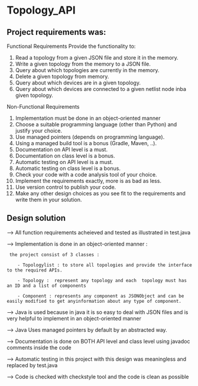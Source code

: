 # Topology_API
## Project requirements was: 
 Functional Requirements
Provide the functionality to:
1. Read a topology from a given JSON file and store it in the memory.
2. Write a given topology from the memory to a JSON file.
3. Query about which topologies are currently in the memory.
4. Delete a given topology from memory.
5. Query about which devices are in a given topology.
6. Query about which devices are connected to a given netlist node inba given topology.

 Non-Functional Requirements
1. Implementation must be done in an object-oriented manner
2. Choose a suitable programming language (other than Python) and justify your choice.
3. Use managed pointers (depends on programming language).
4. Using a managed build tool is a bonus (Gradle, Maven, ..).
5. Documentation on API level is a must.
6. Documentation on class level is a bonus.
7. Automatic testing on API level is a must.
8. Automatic testing on class level is a bonus.
9. Check your code with a code analysis tool of your choice.
10. Implement the requirements exactly, more is as bad as less.
11. Use version control to publish your code.
12. Make any other design choices as you see fit to the requirements and write them in your solution.

## Design solution
--> All function requirements acheieved and tested as illustrated in test.java 

--> Implementation is done in an object-oriented manner : 

     the project consist of 3 classes :
     
        - Topologylist : to store all topologies and provide the interface to the required APIs.
        
        - Topology :  represent any topology and each  topology must has an ID and a list of components
        
        - Component : represents any component as JSONObject and can be easily modified to get anyinformation about any type of component.
        
        
--> Java is used because in java it is so easy to deal with JSON files and is very helpful to implement in an object-oriented manner

--> Java Uses managed pointers by default by an abstracted way.

--> Documentation is done on BOTH API level and class level using javadoc comments inside the code

--> Automatic testing in this project with this design was meaningless and replaced by test.java

--> Code is checked with checkstyle tool and the code is clean as possible
